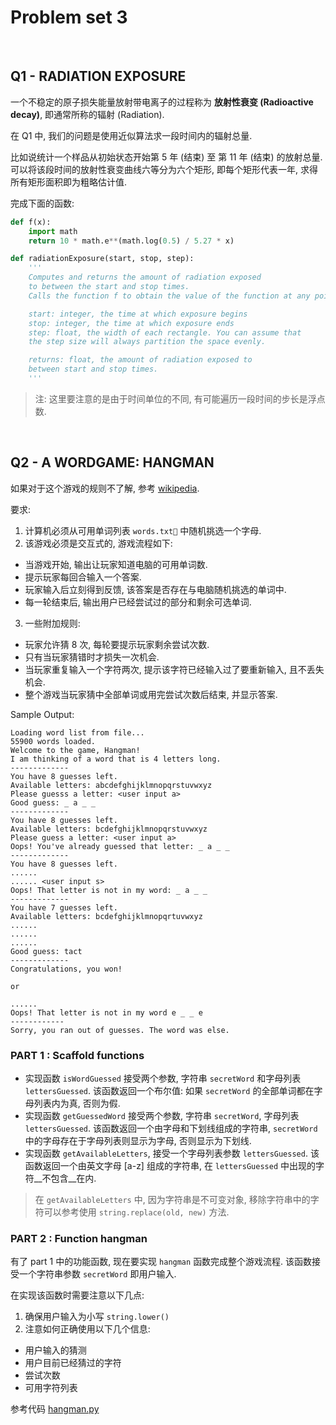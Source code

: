 # Problem set 3

<br>

## Q1 - RADIATION EXPOSURE

一个不稳定的原子损失能量放射带电离子的过程称为 __放射性衰变 (Radioactive decay)__,
即通常所称的辐射 (Radiation).

在 Q1 中, 我们的问题是使用近似算法求一段时间内的辐射总量.

比如说统计一个样品从初始状态开始第 5 年 (结束) 至 第 11 年 (结束) 的放射总量.
可以将该段时间的放射性衰变曲线六等分为六个矩形, 即每个矩形代表一年, 求得所有矩形面积即为粗略估计值.

完成下面的函数:

```python
def f(x):
    import math
    return 10 * math.e**(math.log(0.5) / 5.27 * x)

def radiationExposure(start, stop, step):
    '''
    Computes and returns the amount of radiation exposed
    to between the start and stop times.
    Calls the function f to obtain the value of the function at any point.

    start: integer, the time at which exposure begins
    stop: integer, the time at which exposure ends
    step: float, the width of each rectangle. You can assume that
    the step size will always partition the space evenly.

    returns: float, the amount of radiation exposed to
    between start and stop times.
    '''
```

> 注: 这里要注意的是由于时间单位的不同, 有可能遍历一段时间的步长是浮点数.

<br>

## Q2 - A WORDGAME: HANGMAN

如果对于这个游戏的规则不了解, 参考 [wikipedia](https://en.wikipedia.org/wiki/Hangman_(game)).

要求:

1. 计算机必须从可用单词列表 `words.txt` 中随机挑选一个字母.
2. 该游戏必须是交互式的, 游戏流程如下:
  - 当游戏开始, 输出让玩家知道电脑的可用单词数.
  - 提示玩家每回合输入一个答案.
  - 玩家输入后立刻得到反馈, 该答案是否存在与电脑随机挑选的单词中.
  - 每一轮结束后, 输出用户已经尝试过的部分和剩余可选单词.
3. 一些附加规则:
  - 玩家允许猜 8 次, 每轮要提示玩家剩余尝试次数.
  - 只有当玩家猜错时才损失一次机会.
  - 当玩家重复输入一个字符两次, 提示该字符已经输入过了要重新输入, 且不丢失机会.
  - 整个游戏当玩家猜中全部单词或用完尝试次数后结束, 并显示答案.

Sample Output:

```
Loading word list from file...
55900 words loaded.
Welcome to the game, Hangman!
I am thinking of a word that is 4 letters long.
-------------
You have 8 guesses left.
Available letters: abcdefghijklmnopqrstuvwxyz
Please guesss a letter: <user input a>
Good guess: _ a _ _
-------------
You have 8 guesses left.
Available letters: bcdefghijklmnopqrstuvwxyz
Please guess a letter: <user input a>
Oops! You've already guessed that letter: _ a _ _
-------------
You have 8 guesses left.
......
...... <user input s>
Oops! That letter is not in my word: _ a _ _
-------------
You have 7 guesses left.
Available letters: bcdefghijklmnopqrtuvwxyz
......
......
......
Good guess: tact
-------------
Congratulations, you won!

or

......
Oops! That letter is not in my word e _ _ e
------------
Sorry, you ran out of guesses. The word was else.
```

### PART 1 : Scaffold functions

- 实现函数 `isWordGuessed` 接受两个参数,
字符串 `secretWord` 和字母列表 `lettersGuessed`.
该函数返回一个布尔值: 如果 `secretWord` 的全部单词都在字母列表内为真, 否则为假.
- 实现函数 `getGuessedWord` 接受两个参数,
字符串 `secretWord`, 字母列表 `lettersGuessed`.
该函数返回一个由字母和下划线组成的字符串,
`secretWord` 中的字母存在于字母列表则显示为字母, 否则显示为下划线.
- 实现函数 `getAvailableLetters`, 接受一个字母列表参数 `lettersGuessed`.
该函数返回一个由英文字母 [a-z] 组成的字符串, 在 `lettersGuessed` 中出现的字符__不包含__在内.

> 在 `getAvailableLetters` 中, 因为字符串是不可变对象,
> 移除字符串中的字符可以参考使用 `string.replace(old, new)` 方法.


### PART 2 : Function hangman

有了 part 1 中的功能函数, 现在要实现 `hangman` 函数完成整个游戏流程.
该函数接受一个字符串参数 `secretWord` 即用户输入.

在实现该函数时需要注意以下几点:

1. 确保用户输入为小写 `string.lower()`
2. 注意如何正确使用以下几个信息:
  - 用户输入的猜测
  - 用户目前已经猜过的字符
  - 尝试次数
  - 可用字符列表


参考代码 [hangman.py](https://github.com/HexTeto/cs-and-python/blob/master/src/hangman.py)
